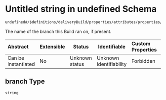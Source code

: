 # Untitled string in undefined Schema

```txt
undefined#/$definitions/deliveryBuild/properties/attributes/properties/branch
```

The name of the branch this Build ran on, if present.


| Abstract            | Extensible | Status         | Identifiable            | Custom Properties | Additional Properties | Access Restrictions | Defined In                                            |
| :------------------ | ---------- | -------------- | ----------------------- | :---------------- | --------------------- | ------------------- | ----------------------------------------------------- |
| Can be instantiated | No         | Unknown status | Unknown identifiability | Forbidden         | Allowed               | none                | [records.json\*](records.json "open original schema") |

## branch Type

`string`
